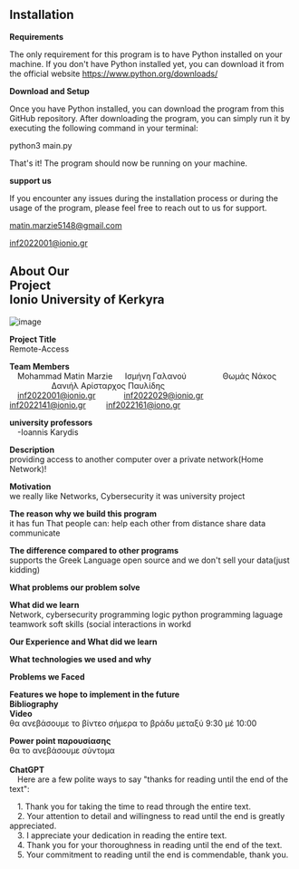 ## **Installation**

**Requirements**

The only requirement for this program is to have Python installed on your machine. If you don't have Python installed yet, you can download it from the official website https://www.python.org/downloads/

**Download and Setup**

Once you have Python installed, you can download the program from this GitHub repository. After downloading the program, you can simply run it by executing the following command in your terminal:

python3 main.py

That's it! The program should now be running on your machine.


**support us**

If you encounter any issues during the installation process or during the usage of the program, please feel free to reach out to us for support.

matin.marzie5148@gmail.com

inf2022001@ionio.gr


## **About Our Project**&emsp;&emsp;&emsp;&emsp;&emsp;&emsp;&emsp;&emsp;&emsp;&emsp;&emsp;&emsp;&emsp;&emsp;&emsp;&emsp;&emsp;&emsp;&emsp;&emsp;**Ionio University of Kerkyra**

![image](https://github.com/Matin-Marzie/Remote-access/assets/116279956/f2883163-10d5-4d96-aa8a-a33045fdb67e)


**Project Title**<br>
Remote-Access

**Team Members**<br>
&emsp;Mohammad Matin Marzie &emsp; Ισμήνη Γαλανού &emsp;&emsp;&emsp;&emsp; Θωμάς Νάκος &emsp;&emsp;&emsp;&emsp;&emsp; Δανιήλ Αρίσταρχος Παυλίδης<br>
&emsp;inf2022001@ionio.gr &emsp;&emsp;&emsp;   inf2022029@ionio.gr &emsp;&emsp; inf2022141@ionio.gr &emsp;&emsp; inf2022161@iono.gr

**university professors**<br>
&emsp;-Ioannis Karydis


**Description**<br>
providing access to another computer over a private network(Home Network)!

**Motivation**<br>
we really like Networks, Cybersecurity
	it was university project
	
**The reason why we build this program**<br>
it has fun
	That people can:
		help each other from distance
		share data
		communicate
		
**The difference compared to other programs**<br>
supports the Greek Language
	open source and we don't sell your data(just kidding)
	

**What problems our problem solve**<br>

**What did we learn**<br>
Network, cybersecurity
	programming logic
	python programming laguage
	teamwork
	soft skills (social interactions in workd
	

**Our Experience and What did we learn**<br>

**What technologies we used and why**<br>

**Problems we Faced**<br>

**Features we hope to implement in the future**<br>
**Bibliography**<br>
**Video**<br>
θα ανεβάσουμε το βίντεο σήμερα το βράδυ μεταξύ 9:30 μέ 10:00

**Power point παρουσίασης**<br>
θα το ανεβάσουμε σύντομα
<br><br>
**ChatGPT**<br>
&emsp;Here are a few polite ways to say "thanks for reading until the end of the text":<br>

&emsp;1. Thank you for taking the time to read through the entire text.<br>
&emsp;2. Your attention to detail and willingness to read until the end is greatly appreciated.<br>
&emsp;3. I appreciate your dedication in reading the entire text.<br>
&emsp;4. Thank you for your thoroughness in reading until the end of the text.<br>
&emsp;5. Your commitment to reading until the end is commendable, thank you.<br>

